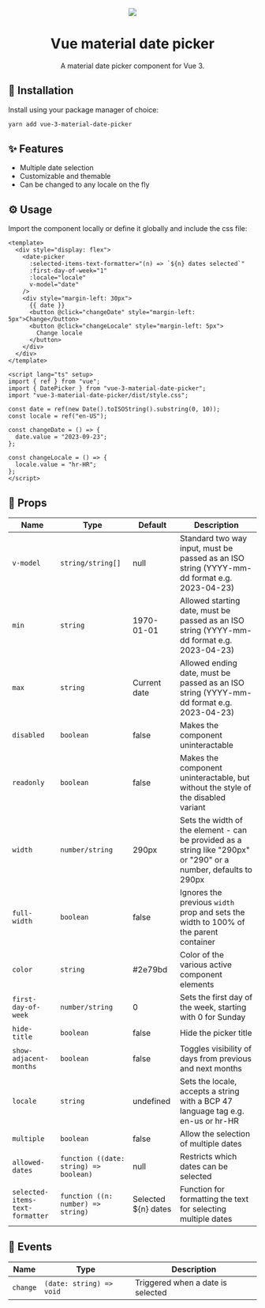 <div align="center">
  <img src="https://github.com/MatijaNovosel/vue-3-material-date-picker/assets/36193643/952fa1cd-0ced-41f4-9b2e-933be46b1929" />
</div>

<h1 align=center>Vue material date picker</h1>
<p align=center>A material date picker component for Vue 3.</p>

## 🚀 Installation

Install using your package manager of choice:

```bash
yarn add vue-3-material-date-picker
```

## ✨ Features

- Multiple date selection
- Customizable and themable
- Can be changed to any locale on the fly

## ⚙️ Usage

Import the component locally or define it globally and include the css file:

```vue
<template>
  <div style="display: flex">
    <date-picker
      :selected-items-text-formatter="(n) => `${n} dates selected`"
      :first-day-of-week="1"
      :locale="locale"
      v-model="date"
    />
    <div style="margin-left: 30px">
      {{ date }}
      <button @click="changeDate" style="margin-left: 5px">Change</button>
      <button @click="changeLocale" style="margin-left: 5px">
        Change locale
      </button>
    </div>
  </div>
</template>

<script lang="ts" setup>
import { ref } from "vue";
import { DatePicker } from "vue-3-material-date-picker";
import "vue-3-material-date-picker/dist/style.css";

const date = ref(new Date().toISOString().substring(0, 10));
const locale = ref("en-US");

const changeDate = () => {
  date.value = "2023-09-23";
};

const changeLocale = () => {
  locale.value = "hr-HR";
};
</script>
```

## 📃 Props

| Name                            | Type                                   | Default             | Description                                                                                                      |
| ------------------------------- | -------------------------------------- | ------------------- | ---------------------------------------------------------------------------------------------------------------- |
| `v-model`                       | `string/string[]`                      | null                | Standard two way input, must be passed as an ISO string (YYYY-mm-dd format e.g. 2023-04-23)                      |
| `min`                           | `string`                               | 1970-01-01          | Allowed starting date, must be passed as an ISO string (YYYY-mm-dd format e.g. 2023-04-23)                       |
| `max`                           | `string`                               | Current date        | Allowed ending date, must be passed as an ISO string (YYYY-mm-dd format e.g. 2023-04-23)                         |
| `disabled`                      | `boolean`                              | false               | Makes the component uninteractable                                                                               |
| `readonly`                      | `boolean`                              | false               | Makes the component uninteractable, but without the style of the disabled variant                                |
| `width`                         | `number/string`                        | 290px               | Sets the width of the element - can be provided as a string like "290px" or "290" or a number, defaults to 290px |
| `full-width`                    | `boolean`                              | false               | Ignores the previous `width` prop and sets the width to 100% of the parent container                             |
| `color`                         | `string`                               | #2e79bd             | Color of the various active component elements                                                                   |
| `first-day-of-week`             | `number/string`                        | 0                   | Sets the first day of the week, starting with 0 for Sunday                                                       |
| `hide-title`                    | `boolean`                              | false               | Hide the picker title                                                                                            |
| `show-adjacent-months`          | `boolean`                              | false               | Toggles visibility of days from previous and next months                                                         |
| `locale`                        | `string`                               | undefined           | Sets the locale, accepts a string with a BCP 47 language tag e.g. en-us or hr-HR                                 |
| `multiple`                      | `boolean`                              | false               | Allow the selection of multiple dates                                                                            |
| `allowed-dates`                 | `function ((date: string) => boolean)` | null                | Restricts which dates can be selected                                                                            |
| `selected-items-text-formatter` | `function ((n: number) => string)`     | Selected ${n} dates | Function for formatting the text for selecting multiple dates                                                    |

## 🎺 Events

| Name     | Type                     | Description                       |
| -------- | ------------------------ | --------------------------------- |
| `change` | `(date: string) => void` | Triggered when a date is selected |
